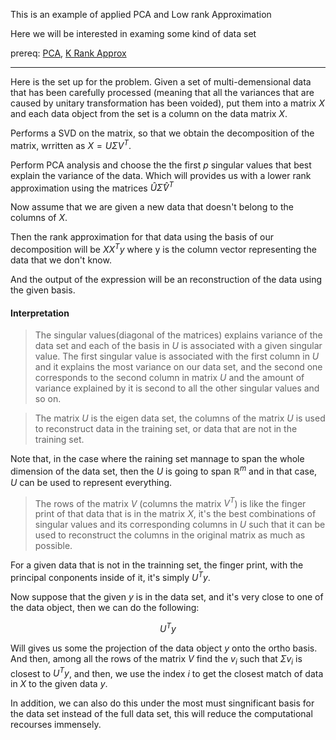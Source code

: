 This is an example of applied PCA and Low rank Approximation

Here we will be interested in examing some kind of data set

prereq: [PCA](PCA.md), [K Rank Approx](K%20Rank%20Approx.md)

---

Here is the set up for the problem. Given a set of multi-demensional data that has been carefully processed (meaning that all the variances that are caused by unitary transformation has been voided), put them into a matrix $X$ and each data object from the set is a column on the data matrix $X$. 

Performs a SVD on the matrix, so that we obtain the decomposition of the matrix, wrritten as $X = U\Sigma V^T$. 

Perform PCA analysis and choose the the first $p$ singular values that best explain the variance of the data. Which will provides us with a lower rank approximation using the matrices $\hat{U}\hat{\Sigma}\hat{V}^T$

Now assume that we are given a new data that doesn't belong to the columns of $X$. 

Then the rank approximation for that data using the basis of our decomposition will be $XX^Ty$ where y is the column vector representing the data that we don't know. 

And the output of the expression will be an reconstruction of the data using the given basis. 

#### Interpretation 

> The singular values(diagonal of the matrices) explains variance of the data set and each of the basis in $U$ is associated with a given singular value. The first singular value is associated with the first column in $U$ and it explains the most variance on our data set, and the second one corresponds to the second column in matrix $U$ and the amount of variance explained by it is second to all the other singular values and so on. 

> The matrix $U$ is the eigen data set, the columns of the matrix $U$ is used to reconstruct data in the training set, or data that are not in the training set. 

Note that, in the case where the raining set mannage to span the whole  dimension of the data set, then the $U$ is going to span $\mathbb{R}^m$ and in that case, $U$ can be used to represent everything. 

> The rows of the matrix $V$ (columns the matrix $V^T$) is like the finger print of that data that is in the matrix $X$, it's the best combinations of singular values and its corresponding columns in $U$ such that it can be used to reconstruct the columns in the original matrix as much as possible. 


For a given data that is not in the trainning set, the finger print, with the principal conponents inside of it, it's simply $U^Ty$. 

Now suppose that the given $y$ is in the data set, and it's very close to one of the data object, then we can do the following: 

$$U^Ty$$

Will gives us some the projection of the data object $y$ onto the ortho basis. And then, among all the rows of the matrix $V$ find the  $v_i$ such that $\Sigma v_i$ is closest to $U^Ty$, and then, we use the index $i$ to get the closest match of data in $X$ to the given data $y$. 

 In addition, we can also do this under the most must singnificant basis for the data set instead of the full data set, this will reduce the computational recourses immensely. 

